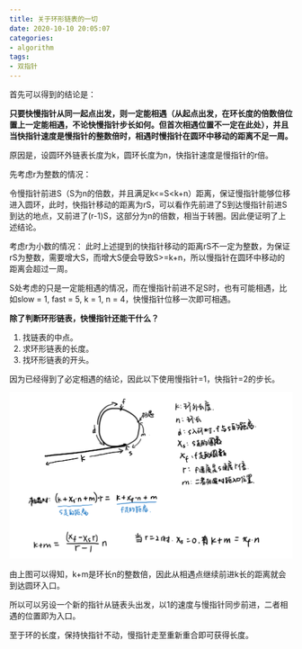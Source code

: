 ```yaml
---
title: 关于环形链表的一切
date: 2020-10-10 20:05:07
categories: 
- algorithm
tags: 
- 双指针
---
```

首先可以得到的结论是：

**只要快慢指针从同一起点出发，则一定能相遇（从起点出发，在环长度的倍数倍位置上一定能相遇，不论快慢指针步长如何。但首次相遇位置不一定在此处），并且当快指针速度是慢指针的整数倍时，相遇时慢指针在圆环中移动的距离不足一周。**

原因是，设圆环外链表长度为k，圆环长度为n，快指针速度是慢指针的r倍。

先考虑r为整数的情况：

令慢指针前进S（S为n的倍数，并且满足k<=S<k+n）距离，保证慢指针能够位移进入圆环，此时，快指针移动的距离为rS，可以看作先前进了S到达慢指针前进S到达的地点，又前进了(r-1)S，这部分为n的倍数，相当于转圈。因此便证明了上述结论。

考虑r为小数的情况：
 此时上述提到的快指针移动的距离rS不一定为整数，为保证rS为整数，需要增大S，而增大S便会导致S>=k+n，所以慢指针在圆环中移动的距离会超过一周。

S处考虑的只是一定能相遇的情况，而在慢指针前进不足S时，也有可能相遇，比如slow = 1, fast = 5, k = 1, n = 4，快慢指针位移一次即可相遇。

**除了判断环形链表，快慢指针还能干什么？**

1. 找链表的中点。
2. 求环形链表的长度。
3. 找环形链表的开头。

因为已经得到了必定相遇的结论，因此以下使用慢指针=1，快指针=2的步长。

![draft](circular-linked-list/draft.png)

由上图可以得知，k+m是环长n的整数倍，因此从相遇点继续前进k长的距离就会到达圆环入口。

所以可以另设一个新的指针从链表头出发，以1的速度与慢指针同步前进，二者相遇的位置即为入口。

至于环的长度，保持快指针不动，慢指针走至重新重合即可获得长度。
